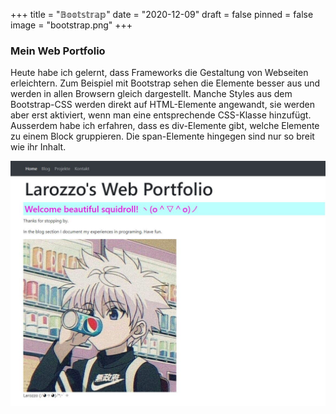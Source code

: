 +++
title = "𝔹𝕠𝕠𝕥𝕤𝕥𝕣𝕒𝕡"
date = "2020-12-09"
draft = false
pinned = false
image = "bootstrap.png"
+++
### Mein Web Portfolio

Heute habe ich gelernt, dass Frameworks die Gestaltung von Webseiten erleichtern. Zum Beispiel mit Bootstrap sehen die Elemente besser aus und werden in allen Browsern gleich dargestellt. Manche Styles aus dem Bootstrap-CSS werden direkt auf HTML-Elemente angewandt, sie werden aber erst aktiviert, wenn man eine entsprechende CSS-Klasse hinzufügt. Ausserdem habe ich erfahren, dass es div-Elemente gibt, welche Elemente zu einem Block gruppieren. Die span-Elemente hingegen sind nur so breit wie ihr Inhalt.



![](code-makery-teil-6.jpg)